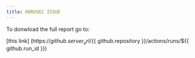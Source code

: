 ```yaml
---
title: HORUSEC ISSUE
---
```

To donwload the full report go to:

[this link] (https://${{ github.server_url }}/${{ github.repository }}/actions/runs/${{ github.run_id }})

